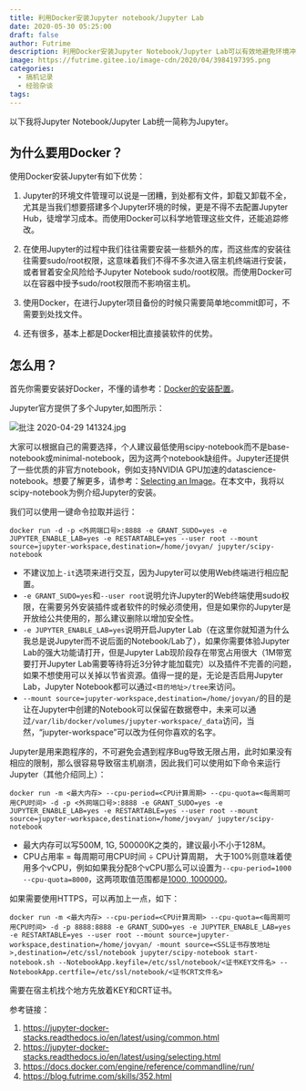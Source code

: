 ```yaml
---
title: 利用Docker安装Jupyter notebook/Jupyter Lab
date: 2020-05-30 05:25:00
draft: false
author: Futrime
description: 利用Docker安装Jupyter Notebook/Jupyter Lab可以有效地避免环境冲突和提高安全性。在这篇文章中我就简单介绍如何使用Docker安装Jupyter Notebook/Jupyter Lab并配置sudo权限。
image: https://futrime.gitee.io/image-cdn/2020/04/3984197395.png
categories:
  - 搞机记录
  - 经验杂谈
tags:
---
```


以下我将Jupyter Notebook/Jupyter Lab统一简称为Jupyter。

## 为什么要用Docker？

使用Docker安装Jupyter有如下优势：

1. Jupyter的环境文件管理可以说是一团糟，到处都有文件，卸载又卸载不全，尤其是当我们想要搭建多个Jupyter环境的时候，更是不得不去配置Jupyter Hub，徒增学习成本。而使用Docker可以科学地管理这些文件，还能追踪修改。

2. 在使用Jupyter的过程中我们往往需要安装一些额外的库，而这些库的安装往往需要sudo/root权限，这意味着我们不得不多次进入宿主机终端进行安装，或者冒着安全风险给予Jupyter Notebook sudo/root权限。而使用Docker可以在容器中授予sudo/root权限而不影响宿主机。

3. 使用Docker，在进行Jupyter项目备份的时候只需要简单地commit即可，不需要到处找文件。

4. 还有很多，基本上都是Docker相比直接装软件的优势。

## 怎么用？

首先你需要安装好Docker，不懂的请参考：[Docker的安装配置][2]。

Jupyter官方提供了多个Jupyter,如图所示：

![批注 2020-04-29 141324.jpg][3]

大家可以根据自己的需要选择，个人建议最低使用scipy-notebook而不是base-notebook或minimal-notebook，因为这两个notebook缺组件。Jupyter还提供了一些优质的非官方notebook，例如支持NVIDIA GPU加速的datascience-notebook。想要了解更多，请参考：[Selecting an Image][4]。在本文中，我将以scipy-notebook为例介绍Jupyter的安装。

我们可以使用一键命令拉取并运行：
```
docker run -d -p <外网端口号>:8888 -e GRANT_SUDO=yes -e JUPYTER_ENABLE_LAB=yes -e RESTARTABLE=yes --user root --mount source=jupyter-workspace,destination=/home/jovyan/ jupyter/scipy-notebook
```

* 不建议加上`-it`选项来进行交互，因为Jupyter可以使用Web终端进行相应配置。
* `-e GRANT_SUDO=yes`和`--user root`说明允许Jupyter的Web终端使用sudo权限，在需要另外安装插件或者软件的时候必须使用，但是如果你的Jupyter是开放给公共使用的，那么建议删除以增加安全性。
* `-e JUPYTER_ENABLE_LAB=yes`说明开启Jupyter Lab（在这里你就知道为什么我总是说Jupyter而不说后面的Notebook/Lab了），如果你需要体验Jupyter Lab的强大功能请打开，但是Jupyter Lab现阶段存在带宽占用很大（1M带宽要打开Jupyter Lab需要等待将近3分钟才能加载完）以及插件不完善的问题，如果不想使用可以关掉以节省资源。值得一提的是，无论是否启用Jupyter Lab，Jupyter Notebook都可以通过`<目的地址>/tree`来访问。
* `--mount source=jupyter-workspace,destination=/home/jovyan/`的目的是让在Jupyter中创建的Notebook可以保留在数据卷中，未来可以通过`/var/lib/docker/volumes/jupyter-workspace/_data`访问，当然，“jupyter-workspace”可以改为任何你喜欢的名字。

Jupyter是用来跑程序的，不可避免会遇到程序Bug导致无限占用，此时如果没有相应的限制，那么很容易导致宿主机崩溃，因此我们可以使用如下命令来运行Jupyter（其他介绍同上）：

```
docker run -m <最大内存> --cpu-period=<CPU计算周期> --cpu-quota=<每周期可用CPU时间> -d -p <外网端口号>:8888 -e GRANT_SUDO=yes -e JUPYTER_ENABLE_LAB=yes -e RESTARTABLE=yes --user root --mount source=jupyter-workspace,destination=/home/jovyan/ jupyter/scipy-notebook
```

* 最大内存可以写500M, 1G, 500000K之类的，建议最小不小于128M。
* CPU占用率 = 每周期可用CPU时间 ÷ CPU计算周期， 大于100%则意味着使用多个vCPU，例如如果我分配8个vCPU那么可以设置为`--cpu-period=1000 --cpu-quota=8000`，这两项取值范围都是[1000, 1000000](也就是1ms~1s)。

如果需要使用HTTPS，可以再加上一点，如下：

```
docker run -m <最大内存> --cpu-period=<CPU计算周期> --cpu-quota=<每周期可用CPU时间> -d -p 8888:8888 -e GRANT_SUDO=yes -e JUPYTER_ENABLE_LAB=yes -e RESTARTABLE=yes --user root --mount source=jupyter-workspace,destination=/home/jovyan/ -mount source=<SSL证书存放地址>,destination=/etc/ssl/notebook jupyter/scipy-notebook start-notebook.sh --NotebookApp.keyfile=/etc/ssl/notebook/<证书KEY文件名> --NotebookApp.certfile=/etc/ssl/notebook/<证书CRT文件名>
```

需要在宿主机找个地方先放着KEY和CRT证书。

参考链接：
1. https://jupyter-docker-stacks.readthedocs.io/en/latest/using/common.html
2. https://jupyter-docker-stacks.readthedocs.io/en/latest/using/selecting.html
3. https://docs.docker.com/engine/reference/commandline/run/
4. https://blog.futrime.com/skills/352.html

  [2]: https://blog.futrime.com/skills/352.html
  [3]: https://futrime.gitee.io/image-cdn/2020/04/2649576696.jpg
  [4]: https://jupyter-docker-stacks.readthedocs.io/en/latest/using/selecting.html#community-stacks
